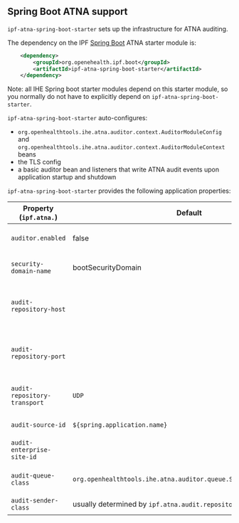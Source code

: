 ## Spring Boot ATNA support

`ipf-atna-spring-boot-starter` sets up the infrastructure for ATNA auditing.
 
The dependency on the IPF [Spring Boot] ATNA starter module is:

```xml
    <dependency>
        <groupId>org.openehealth.ipf.boot</groupId>
        <artifactId>ipf-atna-spring-boot-starter</artifactId>
    </dependency>
```

Note: all IHE Spring boot starter modules depend on this starter module, so you normally do not have to
explicitly depend on `ipf-atna-spring-boot-starter`.

`ipf-atna-spring-boot-starter` auto-configures:

* `org.openhealthtools.ihe.atna.auditor.context.AuditorModuleConfig` and `org.openhealthtools.ihe.atna.auditor.context.AuditorModuleContext` beans
* the TLS config
* a basic auditor bean and listeners that write ATNA audit events upon application startup and shutdown

`ipf-atna-spring-boot-starter` provides the following application properties:

| Property (`ipf.atna.`)       | Default               | Description                                         |
|------------------------------|-----------------------|-----------------------------------------------------|
| `auditor.enabled`            | false                 | Whether auditinh is enabled
| `security-domain-name`       | bootSecurityDomain    | ATNA domain name for the application
| `audit-repository-host`      |                       | Host of the ATNA repository to send the events to
| `audit-repository-port`      |                       | Port of the ATNA repository to send the events to
| `audit-repository-transport` | `UDP`               | ATNA transport: UDP, TLS, SYSLOG, BSD
| `audit-source-id`            | `${spring.application.name}` | Source ID for ATNA events
| `audit-enterprise-site-id`   |                       | Enterprise Site ID for ATNA events
| `audit-queue-class`          | `org.openhealthtools.ihe.atna.auditor.queue.SynchronousAuditQueue` | Queue implementation for auditing
| `audit-sender-class`         | usually determined by `ipf.atna.audit.repository-transport` | ATNA sender implementation


[Spring Boot]: https://projects.spring.io/spring-boot/
